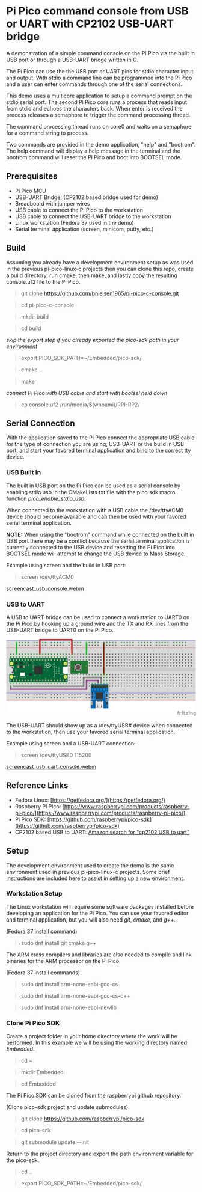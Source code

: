 # Pi Pico command console from USB or UART with CP2102 USB-UART bridge

A demonstration of a simple command console on the Pi Pico via the built in 
USB port or through a USB-UART bridge written in C.

The Pi Pico can use the the USB port or UART pins for stdio character input 
and output. With stdio a command line can be programmed into the Pi Pico 
and a user can enter commands through one of the serial connections.

This demo uses a multicore application to setup a command prompt on the 
stdio serial port. The second Pi Pico core runs a process that reads input 
from stdio and echoes the characters back. When enter is received the process 
releases a semaphore to trigger the command processing thread.

The command processing thread runs on core0 and waits on a semaphore for 
a command string to process.

Two commands are provided in the demo application, "help" and "bootrom".
The help command will display a help message in the terminal and the 
bootrom command will reset the Pi Pico and boot into BOOTSEL mode.


## Prerequisites

- Pi Pico MCU
- USB-UART Bridge, (CP2102 based bridge used for demo)
- Breadboard with jumper wires
- USB cable to connect the Pi Pico to the workstation
- USB cable to connect the USB-UART bridge to the workstation
- Linux workstation (Fedora 37 used in the demo)
- Serial terminal application (screen, minicom, putty, etc.)


## Build

Assuming you already have a development environment setup as was used in the
previous pi-pico-linux-c projects then you can clone this repo, create a build 
directory, run cmake, then make, and lastly copy the resulting console.uf2 
file to the Pi Pico.

> git clone https://github.com/bnielsen1965/pi-pico-c-console.git

> cd pi-pico-c-console

> mkdir build

> cd build

*skip the export step if you already exported the pico-sdk path in your environment*
> export PICO_SDK_PATH=~/Embedded/pico-sdk/

> cmake ..

> make

*connect Pi Pico with USB cable and start with bootsel held down*
> cp console.uf2 /run/media/$(whoami)/RPI-RP2/


## Serial Connection

With the application saved to the Pi Pico connect the appropriate USB cable for 
the type of connection you are using, USB-UART or the build in USB port, and 
start your favored terminal application and bind to the correct tty device.


### USB Built In

The built in USB port on the Pi Pico can be used as a serial console by 
enabling stdio usb in the CMakeLists.txt file with the pico sdk macro 
function *pico_enable_stdio_usb*.

When connected to the workstation with a USB cable the /dev/ttyACM0 device 
should become available and can then be used with your favored serial 
terminal application.

**NOTE:** When using the "bootrom" command while connected on the built in 
USB port there may be a conflict because the serial terminal application is 
currently connected to the USB device and resetting the Pi Pico into BOOTSEL 
mode will attempt to change the USB device to Mass Storage.

Example using screen and the build in USB port:

> screen /dev/ttyACM0

[screencast_usb_console.webm](https://user-images.githubusercontent.com/486139/213902273-532058e8-13a0-41ad-a116-e26fb46ec687.webm)


### USB to UART

A USB to UART bridge can be used to connect a workstation to UART0 on the 
Pi Pico by hooking up a ground wire and the TX and RX lines from the 
USB-UART bridge to UART0 on the Pi Pico.

![USB-Uart](./pi-pico-console.png)

The USB-UART should show up as a /dev/ttyUSB# device when connected to 
the workstation, then use your favored serial terminal application.

Example using screen and a USB-UART connection:

> screen /dev/ttyUSB0 115200

[screencast_usb_uart_console.webm](https://user-images.githubusercontent.com/486139/213902513-57502eb4-6f8a-4d00-b795-98a7c7f43c24.webm)


## Reference Links

- Fedora Linux: [https://getfedora.org/](https://getfedora.org/)
- Raspberry Pi Pico: [https://www.raspberrypi.com/products/raspberry-pi-pico/](https://www.raspberrypi.com/products/raspberry-pi-pico/)
- Pi Pico SDK: [https://github.com/raspberrypi/pico-sdk](https://github.com/raspberrypi/pico-sdk)
- CP2102 based USB to UART: [Amazon search for "cp2102 USB to uart"](https://www.amazon.com/s?k=cp2102+USB+to+uart)


## Setup

The development environment used to create the demo is the same environment 
used in previous pi-pico-linux-c projects. Some brief instructions are 
included here to assist in setting up a new environment.


### Workstation Setup

The Linux workstation will require some software packages installed
before developing an application for the Pi Pico. You can use your
favored editor and terminal application, but you will also need *git*, *cmake*, and *g++*.

(Fedora 37 install command)

> sudo dnf install git cmake g++

The ARM cross compilers and libraries are also needed to compile 
and link binaries for the ARM processor on the Pi Pico.

(Fedora 37 install commands)

> sudo dnf install arm-none-eabi-gcc-cs

> sudo dnf install arm-none-eabi-gcc-cs-c++

> sudo dnf install arm-none-eabi-newlib


### Clone Pi Pico SDK

Create a project folder in your home directory where the work will be performed.
In this example we will be using the working directory named *Embedded*.

> cd ~

> mkdir Embedded

> cd Embedded

The Pi Pico SDK can be cloned from the raspberrypi github
repository.

(Clone pico-sdk project and update submodules)

> git clone https://github.com/raspberrypi/pico-sdk

> cd pico-sdk

> git submodule update --init

Return to the project directory and export the path 
environment variable for the pico-sdk.

> cd ..

> export PICO_SDK_PATH=~/Embedded/pico-sdk/
